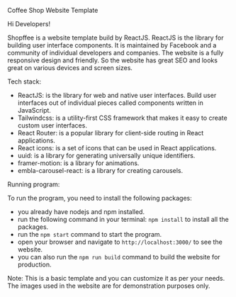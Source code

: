 Coffee Shop Website Template

Hi Developers!

Shopffee is a website template build by ReactJS. ReactJS is the library for building user interface components. It is maintained by Facebook and a community of individual developers and companies. The website is a fully responsive design and friendly. So the website has great SEO and looks great on various devices and screen sizes.

Tech stack:

- ReactJS: is the library for web and native user interfaces. Build user interfaces out of individual pieces called components written in JavaScript.
- Tailwindcss: is a utility-first CSS framework that makes it easy to create custom user interfaces.
- React Router: is a popular library for client-side routing in React applications.
- React icons: is a set of icons that can be used in React applications.
- uuid: is a library for generating universally unique identifiers.
- framer-motion: is a library for animations.
- embla-carousel-react: is a library for creating carousels.

Running program:

To run the program, you need to install the following packages:

- you already have nodejs and npm installed.
- run the following command in your terminal: `npm install` to install all the packages.
- run the `npm start` command to start the program.
- open your browser and navigate to `http://localhost:3000/` to see the website.
- you can also run the `npm run build` command to build the website for production.

Note: This is a basic template and you can customize it as per your needs. The images used in the website are for demonstration purposes only.
